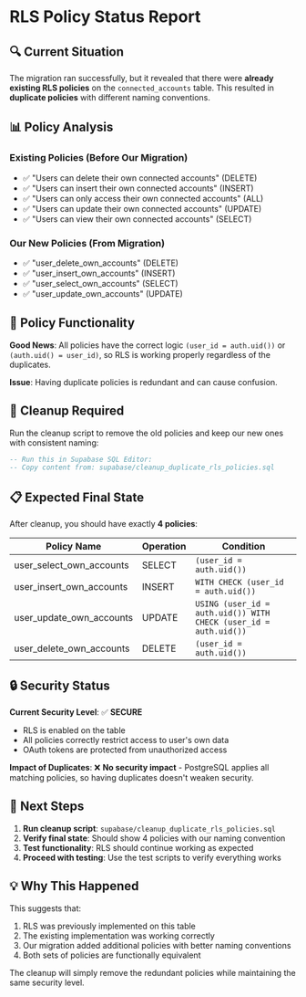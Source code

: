 # RLS Policy Status Report

## 🔍 Current Situation

The migration ran successfully, but it revealed that there were **already existing RLS policies** on the `connected_accounts` table. This resulted in **duplicate policies** with different naming conventions.

## 📊 Policy Analysis

### Existing Policies (Before Our Migration)
- ✅ "Users can delete their own connected accounts" (DELETE)
- ✅ "Users can insert their own connected accounts" (INSERT) 
- ✅ "Users can only access their own connected accounts" (ALL)
- ✅ "Users can update their own connected accounts" (UPDATE)
- ✅ "Users can view their own connected accounts" (SELECT)

### Our New Policies (From Migration)
- ✅ "user_delete_own_accounts" (DELETE)
- ✅ "user_insert_own_accounts" (INSERT)
- ✅ "user_select_own_accounts" (SELECT)
- ✅ "user_update_own_accounts" (UPDATE)

## 🎯 Policy Functionality

**Good News**: All policies have the correct logic `(user_id = auth.uid())` or `(auth.uid() = user_id)`, so RLS is working properly regardless of the duplicates.

**Issue**: Having duplicate policies is redundant and can cause confusion.

## 🧹 Cleanup Required

Run the cleanup script to remove the old policies and keep our new ones with consistent naming:

```sql
-- Run this in Supabase SQL Editor:
-- Copy content from: supabase/cleanup_duplicate_rls_policies.sql
```

## 📋 Expected Final State

After cleanup, you should have exactly **4 policies**:

| Policy Name | Operation | Condition |
|-------------|-----------|-----------|
| user_select_own_accounts | SELECT | `(user_id = auth.uid())` |
| user_insert_own_accounts | INSERT | `WITH CHECK (user_id = auth.uid())` |
| user_update_own_accounts | UPDATE | `USING (user_id = auth.uid()) WITH CHECK (user_id = auth.uid())` |
| user_delete_own_accounts | DELETE | `(user_id = auth.uid())` |

## 🔒 Security Status

**Current Security Level**: ✅ **SECURE**
- RLS is enabled on the table
- All policies correctly restrict access to user's own data
- OAuth tokens are protected from unauthorized access

**Impact of Duplicates**: ❌ **No security impact** - PostgreSQL applies all matching policies, so having duplicates doesn't weaken security.

## 🚀 Next Steps

1. **Run cleanup script**: `supabase/cleanup_duplicate_rls_policies.sql`
2. **Verify final state**: Should show 4 policies with our naming convention
3. **Test functionality**: RLS should continue working as expected
4. **Proceed with testing**: Use the test scripts to verify everything works

## 💡 Why This Happened

This suggests that:
1. RLS was previously implemented on this table
2. The existing implementation was working correctly
3. Our migration added additional policies with better naming conventions
4. Both sets of policies are functionally equivalent

The cleanup will simply remove the redundant policies while maintaining the same security level. 